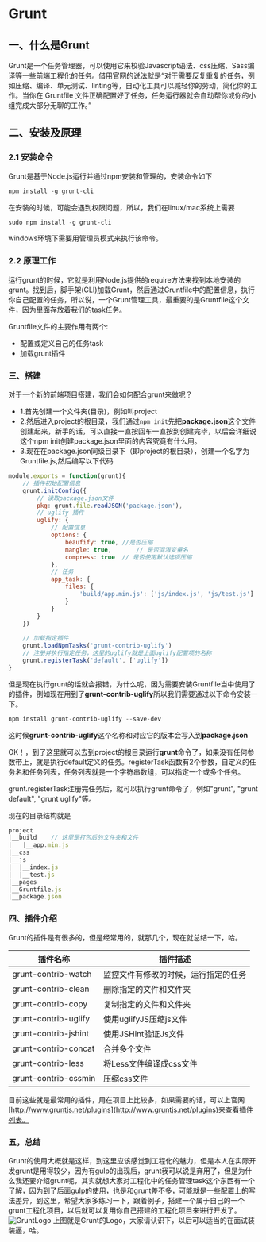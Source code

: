 # Grunt

## 一、什么是Grunt

Grunt是一个任务管理器，可以使用它来校验Javascript语法、css压缩、Sass编译等一些前端工程化的任务。借用官网的说法就是“对于需要反复重复的任务，例如压缩、编译、单元测试、linting等，自动化工具可以减轻你的劳动，简化你的工作。当你在 Gruntfile 文件正确配置好了任务，任务运行器就会自动帮你或你的小组完成大部分无聊的工作。”

## 二、安装及原理

### 2.1 安装命令

Grunt是基于Node.js运行并通过npm安装和管理的，安装命令如下

```js
npm install -g grunt-cli
```

在安装的时候，可能会遇到权限问题，所以，我们在linux/mac系统上需要

```js
sudo npm install -g grunt-cli
```
windows环境下需要用管理员模式来执行该命令。

### 2.2 原理工作

运行grunt的时候，它就是利用Node.js提供的require方法来找到本地安装的grunt。找到后，脚手架(CLI)加载Grunt，然后通过Gruntfile中的配置信息，执行你自己配置的任务，所以说，一个Grunt管理工具，最重要的是Gruntfile这个文件，因为里面存放着我们的task任务。

Gruntfile文件的主要作用有两个:

- 配置或定义自己的任务task
- 加载grunt插件

### 三、搭建

对于一个新的前端项目搭建，我们会如何配合grunt来做呢？

- 1.首先创建一个文件夹(目录)，例如叫project
- 2.然后进入project的根目录，我们通过```npm init```先把**package.json**这个文件创建起来，新手的话，可以直接一直按回车一直按到创建完毕，以后会详细说这个npm init创建package.json里面的内容究竟有什么用。
- 3.现在在package.json同级目录下（即project的根目录），创建一个名字为Gruntfile.js,然后编写以下代码

```js
module.exports = function(grunt){
	// 插件初始配置信息
	grunt.initConfig({
		// 读取package.json文件
		pkg: grunt.file.readJSON('package.json'),
		// uglify 插件
		uglify: {
			// 配置信息
			options: {
				beaufify: true,	//是否压缩
				mangle: true,		// 是否混淆变量名
				compress: true	// 是否使用默认选项压缩
			},
			// 任务
			app_task: {
				files: {
					'build/app.min.js': ['js/index.js', 'js/test.js']
				}
			}
		}
	})
	
	// 加载指定插件
	grunt.loadNpmTasks('grunt-contrib-uglify')
	// 注册并执行指定任务，这里的uglify就是上面uglify配置项的名称
	grunt.registerTask('default', ['uglify'])
}
```

但是现在执行grunt的话就会报错，为什么呢，因为需要安装Gruntfile当中使用了的插件，例如现在用到了**grunt-contrib-uglify**所以我们需要通过以下命令安装一下。

```js
npm install grunt-contrib-uglify --save-dev
```
这时候**grunt-contrib-uglify**这个名称和对应它的版本会写入到**package.json**

OK！，到了这里就可以去到project的根目录运行**grunt**命令了，如果没有任何参数带上，就是执行default定义的任务。registerTask函数有2个参数，自定义的任务名和任务列表，任务列表就是一个字符串数组，可以指定一个或多个任务。

grunt.registerTask注册完任务后，就可以执行grunt命令了，例如"grunt", "grunt default", "grunt uglify"等。

现在的目录结构就是

```js
project
|__build	// 这里是打包后的文件夹和文件
|	|__app.min.js
|__css
|__js
|  |__index.js
|  |__test.js
|__pages
|__Gruntfile.js
|__package.json

```

### 四、插件介绍

Grunt的插件是有很多的，但是经常用的，就那几个，现在就总结一下，哈。


| 插件名称        | 插件描述   |
| --------- | --------------------------- |
| grunt-contrib-watch | 监控文件有修改的时候，运行指定的任务 |
| grunt-contrib-clean | 删除指定的文件和文件夹 |
| grunt-contrib-copy | 复制指定的文件和文件夹 |
| grunt-contrib-uglify | 使用uglifyJS压缩js文件 |
| grunt-contrib-jshint |  使用JSHint验证Js文件 |
| grunt-contrib-concat | 合并多个文件 |
| grunt-contrib-less | 将Less文件编译成css文件 |
| grunt-contrib-cssmin | 压缩css文件 |

目前这些就是最常用的插件，用在项目上比较多，如果需要的话，可以上官网[http://www.gruntjs.net/plugins](http://www.gruntjs.net/plugins)来查看插件列表。

### 五，总结

Grunt的使用大概就是这样，到这里应该感觉到工程化的魅力，但是本人在实际开发grunt是用得较少，因为有gulp的出现后，grunt我可以说是弃用了，但是为什么我还要介绍grunt呢，其实就想大家对工程化中的任务管理task这个东西有一个了解，因为到了后面gulp的使用，也是和grunt差不多，可能就是一些配置上的写法差异，到这里，希望大家多练习一下，跟着例子，搭建一个属于自己的一个grunt工程化项目，以后就可以复用你自己搭建的工程化项目来进行开发了。
![GruntLogo](https://github.com/cilla123/FE_Study/blob/master/%E5%89%8D%E7%AB%AF%E5%B7%A5%E7%A8%8B%E5%8C%96/assest/gruntLogo.png?raw=true)
上图就是Grunt的Logo，大家请认识下，以后可以适当的在面试装装逼，哈。


















